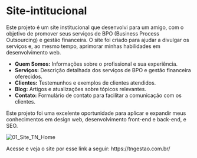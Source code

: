 # Site-intitucional

<p>Este projeto é um site institucional que desenvolvi para um amigo, com o objetivo de promover seus serviços de BPO (Business Process Outsourcing) e gestão financeira. O site foi criado para ajudar a divulgar os serviços e, ao mesmo tempo, aprimorar minhas habilidades em desenvolvimento web.</p>

<ul>
  <li><strong>Quem Somos:</strong> Informações sobre o profissional e sua experiência.</li>
  <li><strong>Serviços:</strong> Descrição detalhada dos serviços de BPO e gestão financeira oferecidos.</li>
  <li><strong>Clientes:</strong> Testemunhos e exemplos de clientes atendidos.</li>
  <li><strong>Blog:</strong> Artigos e atualizações sobre tópicos relevantes.</li>
  <li><strong>Contato:</strong> Formulário de contato para facilitar a comunicação com os clientes.</li>
</ul>

<p>Este projeto foi uma excelente oportunidade para aplicar e expandir meus conhecimentos em design web, desenvolvimento front-end e back-end, e SEO.</p>

![01_Site_TN_Home](https://github.com/user-attachments/assets/9313bd78-c1de-4eeb-99e5-b0375ee9e060)

<p>Acesse e veja o site por esse link a seguir: https://tngestao.com.br/</p>
